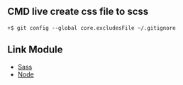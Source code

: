 ## CMD live create css file to scss 

    +$ git config --global core.excludesFile ~/.gitignore

## Link Module

+ [Sass](https://sass-lang.com/install)
+ [Node]((https://sass-lang.com/install))